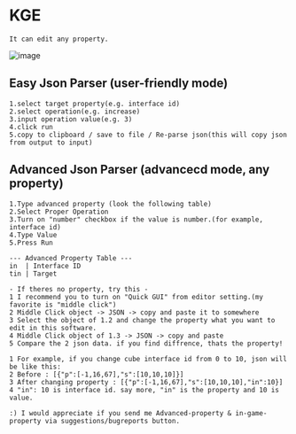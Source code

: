 # KGE
```KrunkGroupEditor. User-Friendly & Extensive & Reflect an opinion from community!
It can edit any property.
```
![image](https://user-images.githubusercontent.com/81292406/112282794-cae1a500-8cca-11eb-816d-9f6939c1fff8.png)

## Easy Json Parser (user-friendly mode)
```
1.select target property(e.g. interface id)
2.select operation(e.g. increase)
3.input operation value(e.g. 3)
4.click run
5.copy to clipboard / save to file / Re-parse json(this will copy json from output to input)
```

## Advanced Json Parser (advancecd mode, any property)
```
1.Type advanced property (look the following table)
2.Select Proper Operation
3.Turn on "number" checkbox if the value is number.(for example, interface id)
4.Type Value
5.Press Run
```
```
--- Advanced Property Table ---
in  | Interface ID
tin | Target
```
```
- If theres no property, try this -
1 I recommend you to turn on "Quick GUI" from editor setting.(my favorite is "middle click")
2 Middle Click object -> JSON -> copy and paste it to somewhere
3 Select the object of 1.2 and change the property what you want to edit in this software.
4 Middle Click object of 1.3 -> JSON -> copy and paste
5 Compare the 2 json data. if you find diffrence, thats the property!

1 For example, if you change cube interface id from 0 to 10, json will be like this:
2 Before : [{"p":[-1,16,67],"s":[10,10,10]}]
3 After changing property : [{"p":[-1,16,67],"s":[10,10,10],"in":10}]
4 "in": 10 is interface id. say more, "in" is the property and 10 is value.

:) I would appreciate if you send me Advanced-property & in-game-property via suggestions/bugreports button.
```
